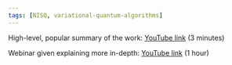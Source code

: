 ```yaml
---
tags: [NISQ, variational-quantum-algorithms]
---
```

High-level, popular summary of the work: [YouTube link](https://youtu.be/RifDO1zBYjI) (3 minutes)

Webinar given explaining more in-depth: [YouTube link](https://youtu.be/CQ_MpmSoeUc) (1 hour)
